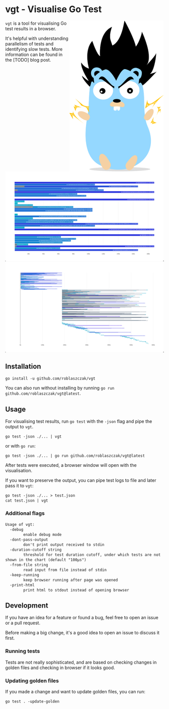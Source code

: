 # vgt - Visualise Go Test

<img align="right" width="300" src="docs/logo.svg">

`vgt` is a tool for visualising Go test results in a browser.

It's helpful with understanding parallelism of tests and identifying slow tests.
More information can be found in the [TODO] blog post.

![Screenshot 1](docs/img1.png)
![Screenshot 2](docs/img2.png)

## Installation

```
go install -u github.com/roblaszczak/vgt
```

You can also run without installing by running `go run github.com/roblaszczak/vgt@latest`.

## Usage

For visualising test results, run `go test` with the `-json` flag and pipe the output to `vgt`.

```
go test -json ./... | vgt
```

or with `go run`:

```
go test -json ./... | go run github.com/roblaszczak/vgt@latest
```

After tests were executed, a browser window will open with the visualisation.

If you want to preserve the output, you can pipe test logs to file and later pass it to `vgt`:

```
go test -json ./... > test.json
cat test.json | vgt
```


### Additional flags

```
Usage of vgt:
  -debug
    	enable debug mode
  -dont-pass-output
    	don't print output received to stdin
  -duration-cutoff string
    	threshold for test duration cutoff, under which tests are not shown in the chart (default "100µs")
  -from-file string
    	read input from file instead of stdin
  -keep-running
    	keep browser running after page was opened
  -print-html
    	print html to stdout instead of opening browser
```

## Development

If you have an idea for a feature or found a bug, feel free to open an issue or a pull request.

Before making a big change, it's a good idea to open an issue to discuss it first.

### Running tests

Tests are not really sophisticated, and are based on checking changes in golden files and checking in browser if
it looks good.

### Updating golden files

If you made a change and want to update golden files, you can run:

```
go test . -update-golden
```
